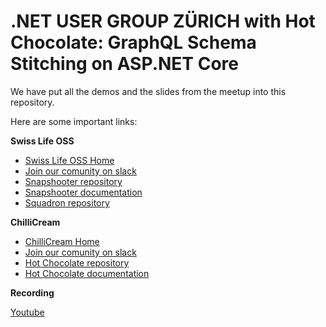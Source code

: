 # .NET USER GROUP ZÜRICH with Hot Chocolate: GraphQL Schema Stitching on ASP.NET Core

We have put all the demos and the slides from the meetup into this repository.

Here are some important links:

**Swiss Life OSS**

- [Swiss Life OSS Home](https://swisslife-oss.github.io)
- [Join our comunity on slack](https://join.slack.com/t/swisslife-oss/shared_invite/enQtNzk1ODI1NTAyNjExLTJmM2I2ODMxZjk4ZjBhYWIzY2U3YmI1ZGU3YmVjZGI0ZjA3MDllZGYwOGMxNjAwYTExMmFiMTQwMjhmNjY5ZTY)
- [Snapshooter repository](https://github.com/SwissLife-OSS/snapshooter)
- [Snapshooter documentation](https://swisslife-oss.github.io/snapshooter/)
- [Squadron repository](https://github.com/SwissLife-OSS/squadron)

**ChilliCream**

- [ChilliCream Home](https://chillicream.com)
- [Join our comunity on slack](https://join.slack.com/t/hotchocolategraphql/shared_invite/enQtNTA4NjA0ODYwOTQ0LTViMzA2MTM4OWYwYjIxYzViYmM0YmZhYjdiNzBjOTg2ZmU1YmMwNDZiYjUyZWZlMzNiMTk1OWUxNWZhMzQwY2Q)
- [Hot Chocolate repository](http://github.com/chillicream/hotchocolate)
- [Hot Chocolate documentation](https://hotchocolate.io)


**Recording**

[Youtube](https://www.youtube.com/watch?v=2QLhcqFYRpg)

